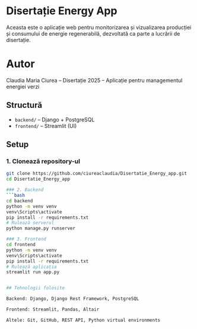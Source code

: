 # Disertație Energy App

Aceasta este o aplicație web pentru monitorizarea și vizualizarea producției și consumului de energie regenerabilă, dezvoltată ca parte a lucrării de disertație.

# Autor
Claudia Maria Ciurea – Disertație 2025 – Aplicație pentru managementul energiei verzi

## Structură

- `backend/` – Django + PostgreSQL
- `frontend/` – Streamlit (UI)

## Setup

### 1. Clonează repository-ul

```bash
git clone https://github.com/ciureaclaudia/Disertatie_Energy_app.git
cd Disertatie_Energy_app

### 2. Backend
```bash
cd backend
python -m venv venv
venv\Scripts\activate
pip install -r requirements.txt
# Rulează serverul
python manage.py runserver

### 3. Frontend
cd frontend
python -m venv venv
venv\Scripts\activate
pip install -r requirements.txt
# Rulează aplicația
streamlit run app.py


## Tehnologii folosite

Backend: Django, Django Rest Framework, PostgreSQL

Frontend: Streamlit, Pandas, Altair

Altele: Git, GitHub, REST API, Python virtual environments

